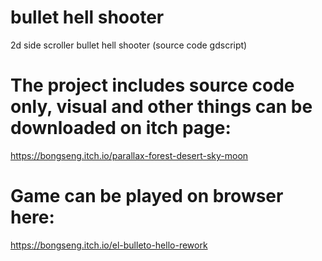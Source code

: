 # bullet hell shooter
 2d side scroller bullet hell shooter (source code gdscript)

# The project includes source code only, visual and other things can be downloaded on itch page:
https://bongseng.itch.io/parallax-forest-desert-sky-moon

# Game can be played on browser here:
https://bongseng.itch.io/el-bulleto-hello-rework
